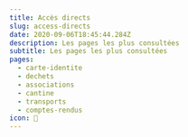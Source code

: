 ```yaml
---
title: Accès directs
slug: access-directs
date: 2020-09-06T18:45:44.284Z
description: Les pages les plus consultées
subtitle: Les pages les plus consultées
pages:
  - carte-identite
  - dechets
  - associations
  - cantine
  - transports
  - comptes-rendus
icon: 📌
---
```

